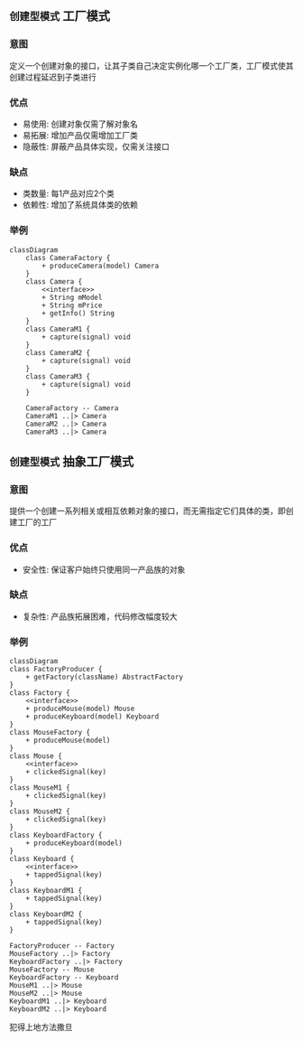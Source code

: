## `创建型模式` 工厂模式
### 意图
​	定义一个创建对象的接口，让其子类自己决定实例化哪一个工厂类，工厂模式使其创建过程延迟到子类进行
### 优点
- 易使用: 创建对象仅需了解对象名
- 易拓展: 增加产品仅需增加工厂类
- 隐蔽性: 屏蔽产品具体实现，仅需关注接口
### 缺点
- 类数量: 每1产品对应2个类
- 依赖性: 增加了系统具体类的依赖
### 举例
```mermaid
classDiagram
    class CameraFactory {
	    + produceCamera(model) Camera
	}
    class Camera {
	    <<interface>>
	    + String mModel
	    + String mPrice
	    + getInfo() String
    }
    class CameraM1 {
	    + capture(signal) void
    }
    class CameraM2 {
	    + capture(signal) void
    }
    class CameraM3 {
	    + capture(signal) void
    }

	CameraFactory -- Camera
    CameraM1 ..|> Camera
    CameraM2 ..|> Camera
    CameraM3 ..|> Camera
```

## `创建型模式` 抽象工厂模式
### 意图
​	提供一个创建一系列相关或相互依赖对象的接口，而无需指定它们具体的类，即创建工厂的工厂
### 优点
- 安全性: 保证客户始终只使用同一产品族的对象
### 缺点
- 复杂性: 产品族拓展困难，代码修改幅度较大
### 举例
```mermaid
classDiagram
class FactoryProducer {
	+ getFactory(className) AbstractFactory
}
class Factory {
	<<interface>>
	+ produceMouse(model) Mouse
	+ produceKeyboard(model) Keyboard
}
class MouseFactory {
	+ produceMouse(model)
}
class Mouse {
	<<interface>>
	+ clickedSignal(key)
}
class MouseM1 {
	+ clickedSignal(key)
}
class MouseM2 {
	+ clickedSignal(key)
}
class KeyboardFactory {
	+ produceKeyboard(model)
}
class Keyboard {
	<<interface>>
	+ tappedSignal(key)
}
class KeyboardM1 {
	+ tappedSignal(key)
}
class KeyboardM2 {
	+ tappedSignal(key)
}

FactoryProducer -- Factory
MouseFactory ..|> Factory
KeyboardFactory ..|> Factory
MouseFactory -- Mouse
KeyboardFactory -- Keyboard
MouseM1 ..|> Mouse
MouseM2 ..|> Mouse
KeyboardM1 ..|> Keyboard
KeyboardM2 ..|> Keyboard
```

犯得上地方法撒旦